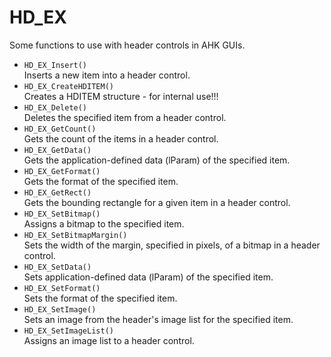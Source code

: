 HD_EX
=====

Some functions to use with header controls in AHK GUIs.

- `HD_EX_Insert()`  
Inserts a new item into a header control.
- `HD_EX_CreateHDITEM()`  
Creates a HDITEM structure - for internal use!!!
- `HD_EX_Delete()`  
Deletes the specified item from a header control.
- `HD_EX_GetCount()`  
Gets the count of the items in a header control.
- `HD_EX_GetData()`  
Gets the application-defined data (lParam) of the specified item.
- `HD_EX_GetFormat()`  
Gets the format of the specified item.
- `HD_EX_GetRect()`  
Gets the bounding rectangle for a given item in a header control.
- `HD_EX_SetBitmap()`  
Assigns a bitmap to the specified item.
- `HD_EX_SetBitmapMargin()`  
Sets the width of the margin, specified in pixels, of a bitmap in a header control.
- `HD_EX_SetData()`  
Sets application-defined data (lParam) of the specified item.
- `HD_EX_SetFormat()`  
Sets the format of the specified item.
- `HD_EX_SetImage()`  
Sets an image from the header's image list for the specified item.
- `HD_EX_SetImageList()`  
Assigns an image list to a header control.
